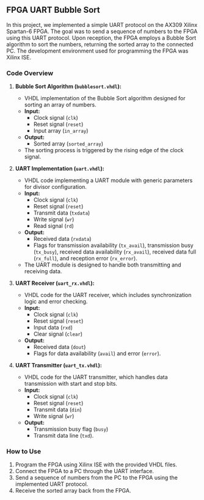 ## FPGA UART Bubble Sort

In this project, we implemented a simple UART protocol on the AX309 Xilinx Spartan-6 FPGA. The goal was to send a sequence of numbers to the FPGA using this UART protocol. Upon reception, the FPGA employs a Bubble Sort algorithm to sort the numbers, returning the sorted array to the connected PC. The development environment used for programming the FPGA was Xilinx ISE.

### Code Overview

1. **Bubble Sort Algorithm (`bubblesort.vhdl`):**
   - VHDL implementation of the Bubble Sort algorithm designed for sorting an array of numbers.
   - **Input:**
     - Clock signal (`clk`)
     - Reset signal (`reset`)
     - Input array (`in_array`)
   - **Output:**
     - Sorted array (`sorted_array`)
   - The sorting process is triggered by the rising edge of the clock signal.

2. **UART Implementation (`uart.vhdl`):**
   - VHDL code implementing a UART module with generic parameters for divisor configuration.
   - **Input:**
     - Clock signal (`clk`)
     - Reset signal (`reset`)
     - Transmit data (`txdata`)
     - Write signal (`wr`)
     - Read signal (`rd`)
   - **Output:**
     - Received data (`rxdata`)
     - Flags for transmission availability (`tx_avail`), transmission busy (`tx_busy`), received data availability (`rx_avail`), received data full (`rx_full`), and reception error (`rx_error`).
   - The UART module is designed to handle both transmitting and receiving data.

3. **UART Receiver (`uart_rx.vhdl`):**
   - VHDL code for the UART receiver, which includes synchronization logic and error checking.
   - **Input:**
     - Clock signal (`clk`)
     - Reset signal (`reset`)
     - Input data (`rxd`)
     - Clear signal (`clear`)
   - **Output:**
     - Received data (`dout`)
     - Flags for data availability (`avail`) and error (`error`).

4. **UART Transmitter (`uart_tx.vhdl`):**
   - VHDL code for the UART transmitter, which handles data transmission with start and stop bits.
   - **Input:**
     - Clock signal (`clk`)
     - Reset signal (`reset`)
     - Transmit data (`din`)
     - Write signal (`wr`)
   - **Output:**
     - Transmission busy flag (`busy`)
     - Transmit data line (`txd`).

### How to Use

1. Program the FPGA using Xilinx ISE with the provided VHDL files.
2. Connect the FPGA to a PC through the UART interface.
3. Send a sequence of numbers from the PC to the FPGA using the implemented UART protocol.
4. Receive the sorted array back from the FPGA.
